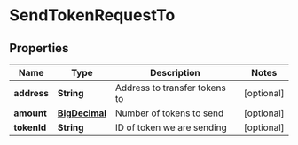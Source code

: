 
# SendTokenRequestTo

## Properties
Name | Type | Description | Notes
------------ | ------------- | ------------- | -------------
**address** | **String** | Address to transfer tokens to |  [optional]
**amount** | [**BigDecimal**](BigDecimal.md) | Number of tokens to send |  [optional]
**tokenId** | **String** | ID of token we are sending |  [optional]



